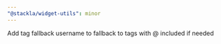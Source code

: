 ```yaml
---
"@stackla/widget-utils": minor
---
```


Add tag fallback username to fallback to tags with @ included if needed
